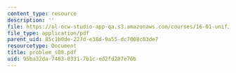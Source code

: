 ```yaml
---
content_type: resource
description: ''
file: https://ol-ocw-studio-app-qa.s3.amazonaws.com/courses/16-01-unified-engineering-i-ii-iii-iv-fall-2005-spring-2006/95ba32da748303317b1ced2fd287e76b_problem_s08.pdf
file_type: application/pdf
parent_uid: 85c1b0de-227d-e38d-9a55-dc7008c03de7
resourcetype: Document
title: problem_s08.pdf
uid: 95ba32da-7483-0331-7b1c-ed2fd287e76b
---
```

